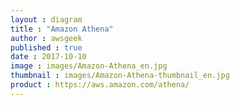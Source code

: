 ```yaml
---
layout : diagram
title : "Amazon Athena"
author : awsgeek
published : true
date : 2017-10-10
image : images/Amazon-Athena_en.jpg
thumbnail : images/Amazon-Athena-thumbnail_en.jpg
product : https://aws.amazon.com/athena/
---
```

